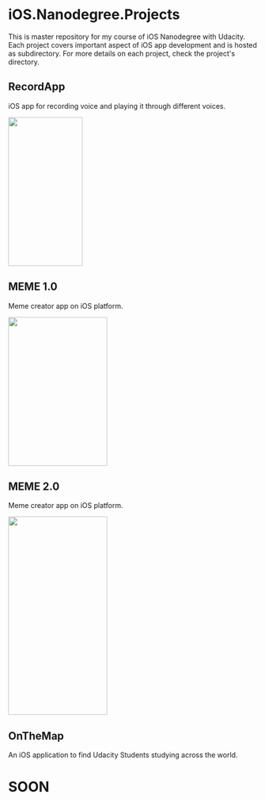 # iOS.Nanodegree.Projects
This is master repository for my course of iOS Nanodegree with Udacity. 
Each project covers important aspect of iOS app development and is hosted as subdirectory. 
For more details on each project, check the project's directory.



## RecordApp

iOS app for recording voice and playing it through different voices.

<img src="https://i.imgur.com/CKGD9ED.png" width="150" height="300">



## MEME 1.0

Meme creator app on iOS platform.

<img src="https://i.imgur.com/1PcvBPw.png" width="200" height="300">

## MEME 2.0

Meme creator app on iOS platform.

<img src="https://i.imgur.com/oVEZuqP.png" width="200" height="400">



## OnTheMap

An iOS application to find Udacity Students studying across the world.

# SOON
